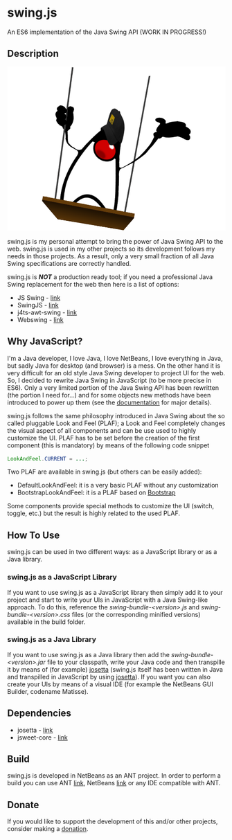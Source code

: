 # swing.js
An ES6 implementation of the Java Swing API (WORK IN PROGRESS!)

## Description
![swing-js.png](https://github.com/gianpierodiblasi/swing.js/blob/master/readme/swing-js.png?raw=true)

swing.js is my personal attempt to bring the power of Java Swing API to the web. swing.js is used in my other
projects so its development follows my needs in those projects. As a result, only a very small fraction of all
Java Swing specifications are correctly handled.

swing.js is ***NOT*** a production ready tool; if you need a professional Java Swing replacement for the web then
here is a list of options:
- JS Swing - [link](https://jsswing.sourceforge.net/)
- SwingJS - [link](https://chemapps.stolaf.edu/swingjs/site/swingjs/examples/about.html)
- j4ts-awt-swing - [link](https://github.com/j4ts/j4ts-awt-swing)
- Webswing - [link](https://www.webswing.org/en)

## Why JavaScript?
I'm a Java developer, I love Java, I love NetBeans, I love everything in Java, but sadly Java for desktop (and browser) is a mess.
On the other hand it is very difficult for an old style Java Swing developer to project UI for the web.
So, I decided to rewrite Java Swing in JavaScript (to be more precise in ES6).
Only a very limited portion of the Java Swing API has been rewritten (the portion I need for...) and for some objects new methods have
been introduced to power up them (see the [documentation]() for major details).

swing.js follows the same philosophy introduced in Java Swing about the so called pluggable Look and Feel (PLAF); a Look and Feel completely changes the
visual aspect of all components and can be use used to highly customize the UI.
PLAF has to be set before the creation of the first component (this is mandatory) by means of the following code snippet
```java
LookAndFeel.CURRENT = ...;
```
Two PLAF are available in swing.js (but others can be easily added):
- DefaultLookAndFeel: it is a very basic PLAF without any customization
- BootstrapLookAndFeel: it is a PLAF based on [Bootstrap](https://getbootstrap.com/)

Some components provide special methods to customize the UI (switch, toggle, etc.) but the result is highly related to the used PLAF.

## How To Use
swing.js can be used in two different ways: as a JavaScript library or as a Java library.

### swing.js as a JavaScript Library
If you want to use swing.js as a JavaScript library then simply add it to your project and start to write your UIs in JavaScript with a Java Swing-like approach.
To do this, reference the *swing-bundle-\<version\>.js* and *swing-bundle-\<version\>.css* files (or the corresponding minified versions) available in the build folder.

### swing.js as a Java Library
If you want to use swing.js as a Java library then add the *swing-bundle-\<version\>.jar* file to your classpath, write your Java code and then transpille it by means of (for example)
[josetta](https://github.com/gianpierodiblasi/josetta) (swing.js itself has been written in Java and transpilled in JavaScript by using [josetta](https://github.com/gianpierodiblasi/josetta)).
If you want you can also create your UIs by means of a visual IDE (for example the NetBeans GUI Builder, codename Matisse).

## Dependencies
- josetta - [link](https://github.com/gianpierodiblasi/josetta)
- jsweet-core - [link](https://repository.jsweet.org/artifactory/libs-release-local/org/jsweet/jsweet-core/)

## Build
swing.js is developed in NetBeans as an ANT project. In order to perform a build you can use ANT [link](https://ant.apache.org/), NetBeans [link](https://netbeans.apache.org/) or any IDE compatible with ANT.

## Donate
If you would like to support the development of this and/or other projects, consider making a [donation](https://www.paypal.com/donate/?business=HCDX9BAEYDF4C&no_recurring=0&currency_code=EUR).